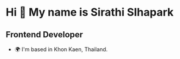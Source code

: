 Hi 👋 My name is Sirathi SIhapark
=================================

Frontend Developer
-----------------

* 🌍  I'm based in Khon Kaen, Thailand.
